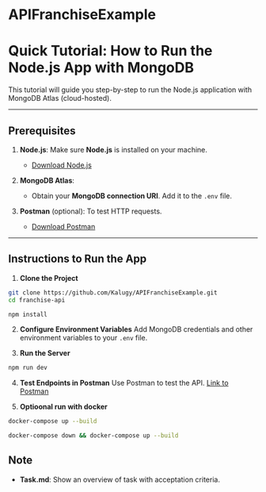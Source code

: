 # APIFranchiseExample

# **Quick Tutorial: How to Run the Node.js App with MongoDB**

This tutorial will guide you step-by-step to run the Node.js application with MongoDB Atlas (cloud-hosted).

---

## **Prerequisites**

1. **Node.js**: Make sure **Node.js** is installed on your machine.
   - [Download Node.js](https://nodejs.org)

2. **MongoDB Atlas**:
   - Obtain your **MongoDB connection URI**. Add it to the `.env` file.

3. **Postman** (optional): To test HTTP requests.
   - [Download Postman](https://www.postman.com/)

---

## **Instructions to Run the App**

1. **Clone the Project**
```bash
git clone https://github.com/Kalugy/APIFranchiseExample.git
cd franchise-api

npm install
```

2. **Configure Environment Variables**
Add MongoDB credentials and other environment variables to your `.env` file.

3. **Run the Server**
```bash
npm run dev
```

4. **Test Endpoints in Postman**
Use Postman to test the API.
[Link to Postman](https://www.postman.com/technical-observer-90393005/testing-app-franchise)


5. **Optioonal run with docker**
```bash
docker-compose up --build

docker-compose down && docker-compose up --build

```


## Note
- **Task.md**: Show an overview of task with acceptation criteria.


